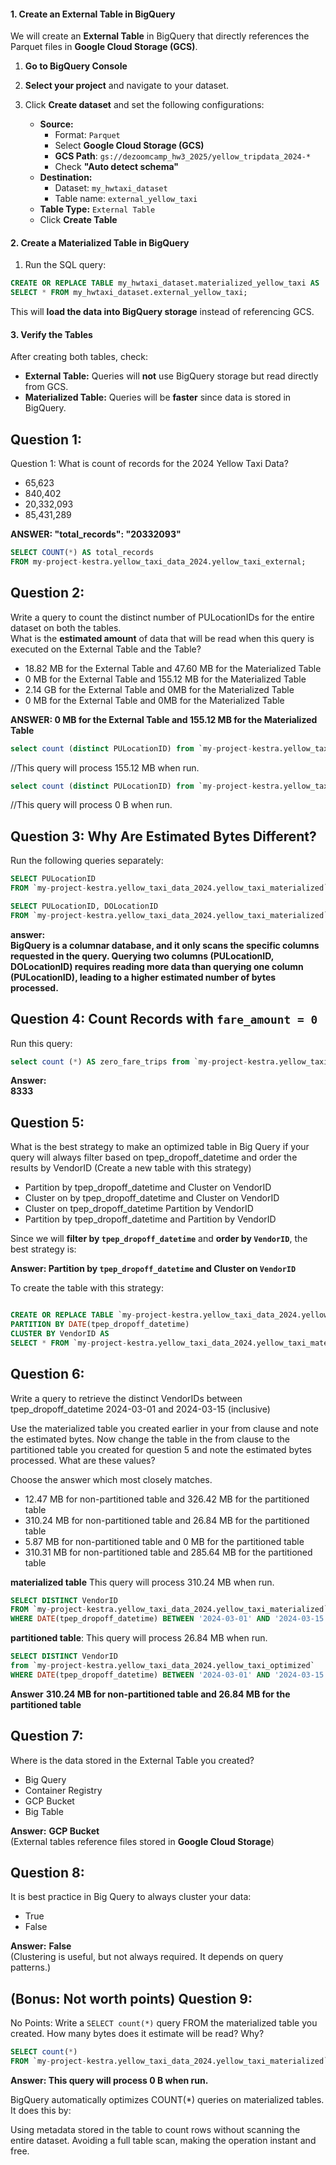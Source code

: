 

#### **1. Create an External Table in BigQuery**
We will create an **External Table** in BigQuery that directly references the Parquet files in **Google Cloud Storage (GCS)**.

1. **Go to BigQuery Console** 
2. **Select your project** and navigate to your dataset.
3. Click **Create dataset** and set the following configurations:

   - **Source:**
     - Format: `Parquet`
     - Select **Google Cloud Storage (GCS)**
     - **GCS Path**: `gs://dezoomcamp_hw3_2025/yellow_tripdata_2024-*`
     - Check **"Auto detect schema"**
   - **Destination:**
     - Dataset: `my_hwtaxi_dataset`
     - Table name: `external_yellow_taxi`
   - **Table Type:** `External Table`
   - Click **Create Table**



#### **2. Create a Materialized Table in BigQuery**

1. Run the  SQL query:

```sql
CREATE OR REPLACE TABLE my_hwtaxi_dataset.materialized_yellow_taxi AS
SELECT * FROM my_hwtaxi_dataset.external_yellow_taxi;
```

This will **load the data into BigQuery storage** instead of referencing GCS.


#### **3. Verify the Tables**
After creating both tables, check:

- **External Table:** Queries will **not** use BigQuery storage but read directly from GCS.
- **Materialized Table:** Queries will be **faster** since data is stored in BigQuery.


## Question 1:
Question 1: What is count of records for the 2024 Yellow Taxi Data?
- 65,623
- 840,402
- 20,332,093
- 85,431,289

**ANSWER:  "total_records": "20332093"**
```sql
SELECT COUNT(*) AS total_records
FROM my-project-kestra.yellow_taxi_data_2024.yellow_taxi_external;
```


## Question 2:
Write a query to count the distinct number of PULocationIDs for the entire dataset on both the tables.</br> 
What is the **estimated amount** of data that will be read when this query is executed on the External Table and the Table?

- 18.82 MB for the External Table and 47.60 MB for the Materialized Table
- 0 MB for the External Table and 155.12 MB for the Materialized Table
- 2.14 GB for the External Table and 0MB for the Materialized Table
- 0 MB for the External Table and 0MB for the Materialized Table


**ANSWER: 0 MB for the External Table and 155.12 MB for the Materialized Table**
```sql
select count (distinct PULocationID) from `my-project-kestra.yellow_taxi_data_2024.yellow_taxi_materialized`;
```
//This query will process 155.12 MB when run.
```sql
select count (distinct PULocationID) from `my-project-kestra.yellow_taxi_data_2024.yellow_taxi_external`; 
```
//This query will process 0 B when run.


## **Question 3:** Why Are Estimated Bytes Different?
Run the following queries separately:

```sql
SELECT PULocationID
FROM `my-project-kestra.yellow_taxi_data_2024.yellow_taxi_materialized`;
```

```sql
SELECT PULocationID, DOLocationID
FROM `my-project-kestra.yellow_taxi_data_2024.yellow_taxi_materialized`;
```

**answer:**  
**BigQuery is a columnar database, and it only scans the specific columns requested in the query. Querying two columns (PULocationID, DOLocationID) requires reading more data than querying one column (PULocationID), leading to a higher estimated number of bytes processed.**


## **Question 4:** Count Records with `fare_amount = 0`
Run this query:

```sql
select count (*) AS zero_fare_trips from `my-project-kestra.yellow_taxi_data_2024.yellow_taxi_materialized` where fare_amount=0;
```

**Answer:**  
**8333**

## Question 5:
What is the best strategy to make an optimized table in Big Query if your query will always filter based on tpep_dropoff_datetime and order the results by VendorID (Create a new table with this strategy)
- Partition by tpep_dropoff_datetime and Cluster on VendorID
- Cluster on by tpep_dropoff_datetime and Cluster on VendorID
- Cluster on tpep_dropoff_datetime Partition by VendorID
- Partition by tpep_dropoff_datetime and Partition by VendorID

Since we will **filter by `tpep_dropoff_datetime`** and **order by `VendorID`**, the best strategy is:

**Answer: Partition by `tpep_dropoff_datetime` and Cluster on `VendorID`**  

To create the table with this strategy:

```sql

CREATE OR REPLACE TABLE `my-project-kestra.yellow_taxi_data_2024.yellow_taxi_optimized`
PARTITION BY DATE(tpep_dropoff_datetime)
CLUSTER BY VendorID AS
SELECT * FROM `my-project-kestra.yellow_taxi_data_2024.yellow_taxi_materialized`;

```


## **Question 6:**

Write a query to retrieve the distinct VendorIDs between tpep_dropoff_datetime
2024-03-01 and 2024-03-15 (inclusive)</br>

Use the materialized table you created earlier in your from clause and note the estimated bytes. Now change the table in the from clause to the partitioned table you created for question 5 and note the estimated bytes processed. What are these values? </br>

Choose the answer which most closely matches.</br> 

- 12.47 MB for non-partitioned table and 326.42 MB for the partitioned table
- 310.24 MB for non-partitioned table and 26.84 MB for the partitioned table
- 5.87 MB for non-partitioned table and 0 MB for the partitioned table
- 310.31 MB for non-partitioned table and 285.64 MB for the partitioned table

**materialized table** This query will process 310.24 MB when run.
```sql
SELECT DISTINCT VendorID
FROM `my-project-kestra.yellow_taxi_data_2024.yellow_taxi_materialized`
WHERE DATE(tpep_dropoff_datetime) BETWEEN '2024-03-01' AND '2024-03-15';
```

**partitioned table**:  This query will process 26.84 MB when run.
```sql
SELECT DISTINCT VendorID
from `my-project-kestra.yellow_taxi_data_2024.yellow_taxi_optimized`
WHERE DATE(tpep_dropoff_datetime) BETWEEN '2024-03-01' AND '2024-03-15';
```

**Answer**
**310.24 MB for non-partitioned table and 26.84 MB for the partitioned table**



## Question 7: 
Where is the data stored in the External Table you created?

- Big Query
- Container Registry
- GCP Bucket
- Big Table

**Answer:** **GCP Bucket**  
(External tables reference files stored in **Google Cloud Storage**)


## Question 8:
It is best practice in Big Query to always cluster your data:
- True
- False

**Answer:** **False**  
(Clustering is useful, but not always required. It depends on query patterns.)

## (Bonus: Not worth points) Question 9:
No Points: Write a `SELECT count(*)` query FROM the materialized table you created. How many bytes does it estimate will be read? Why?

```sql
SELECT count(*)
FROM `my-project-kestra.yellow_taxi_data_2024.yellow_taxi_materialized`
```
**Answer: This query will process 0 B when run.**

BigQuery automatically optimizes COUNT(*) queries on materialized tables. It does this by:

Using metadata stored in the table to count rows without scanning the entire dataset.
Avoiding a full table scan, making the operation instant and free.